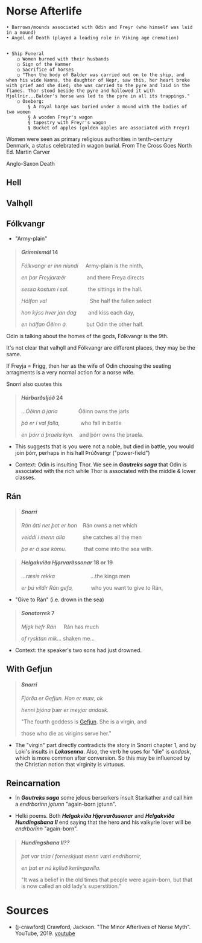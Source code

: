 
# Norse Afterlife

	• Barrows/mounds associated with Odin and Freyr (who himself was laid in a mound)
	• Angel of Death (played a leading role in Viking age cremation)


	• Ship Funeral
		○ Women burned with their husbands
		○ Sign of the Hammer
		○ Sacrifice of horses
		○ "Then the body of Balder was carried out on to the ship, and when his wide Nanna, the daughter of Nepr, saw this, her heart broke with grief and she died; she was carried to the pyre and laid in the flames. Thor stood beside the pyre and hallowed it with Mjollnir...Balder's horse was led to the pyre in all its trappings."
		○ Oseberg: 
			§ A royal barge was buried under a mound with the bodies of two women
			§ A wooden Freyr's wagon
			§ tapestry with Freyr's wagon
			§ Bucket of apples (golden apples are associated with Freyr)
			
Women were seen as primary religious authorities in tenth-century Denmark, a status celebrated in wagon burial. From The Cross Goes North Ed. Martin Carver


Anglo-Saxon Death

## Hell

## Valhǫll

## Fólkvangr

- "Army-plain"

> #### ***Grímnismál*** 14
> 
> *Fólkvangr er inn níundi*     Army-plain is the ninth,
> 
> *en þar Freyjaræðr*              and there Freya directs
> 
> *sessa kostum í sal.*             the sittings in the hall.
> 
> *Hálfan val*                             She half the fallen select
> 
> *hon kýss hver jan dag*        and kiss each day,
> 
> *en hálfan Óðinn á.*              but Odin the other half.

Odin is talking about the homes of the gods, Fólkvangr is the 9th. 

It's not clear that valhǫll and Fólkvangr are different places, they may be the same.

If Freyja = Frigg, then her as the wife of Odin choosing the seating arragments is a very normal action for a norse wife.

Snorri also quotes this

> #### ***Hárbarðsljóð*** 24
> 
> *...Óðinn á jarla*              Óðinn owns the jarls
> 
> *þá er í val falla,*              who fall in battle
> 
> *en þórr á þraela kyn.*    and þórr owns the þraela.

- This suggests that is you were not a noble, but died in battle, you would join þórr, perhaps in his hall Þrúðvangr ("power-field")

- Context: Odin is insulting Thor. We see in ***Gautreks saga*** that Odin is associated with the rich while Thor is associated with the middle & lower classes.

## Rán

> #### *Snorri*
> 
> *Rán átti net þat er hon*    Rán owns a net which
> 
> *veiddi í menn alla*            she catches all the men
> 
> *þa er á sae kómu.*            that come into the sea with.

> #### *Helgakviða Hjǫrvarðssonar* 18 or 19
> 
> *...ræsis rekka*                        ...the kings men
> 
> *er þú vildir Rán gefa,*            who you want to give to Rán,

- "Give to Rán" (i.e. drown in the sea)

> #### *Sonatorrek* 7
> 
> *Mjǫk hefr Rán*       Rán has much
> 
> *of rysktan mik...*   shaken me...

- Context: the speaker's two sons had just drowned.

## With Gefjun

> #### ***Snorri***
> 
> *Fjórða er Gefjun. Hon er mær, ok*
> 
> *henni þjóna þær er meyjar andask.*
> 
> "The fourth goddess is [Gefjun](gefjun.md). She is a virgin, and
> 
> those who die as virigins serve her."

- The "virgin" part directly contradicts the story in Snorri chapter 1, and by Loki's insults in ***Lokasenna***. Also, the verb he uses for "die" is *andask*, which is more common after conversion. So this may be influenced by the Christian notion that virginity is virtuous.

## Reincarnation

- In ***Gautreks saga*** some jelous berserkers insult Starkather and call him a *endrborinn jǫtunn* "again-born jǫtunn".

- Helki poems. Both ***Helgakviða Hjǫrvarðssonar*** and ***Helgakviða Hundingsbana II*** end saying that the hero and his valkyrie lover will be *endrborinn* "again-born".

> #### *Hundingsbana II??*
> 
> *þat var trúa í forneskjuat menn væri endribornir,*
> 
> *en þat er nú kǫlluð kerlingavilla.*
> 
> "It was a belief in the old times that people were again-born, but that is now called an old lady's superstition."

# Sources

- (j-crawford) Crawford, Jackson. "The Minor Afterlives of Norse Myth". YouTube, 2019.  [youtube](https://www.youtube.com/watch?v=8fPBcZEf8z8)
